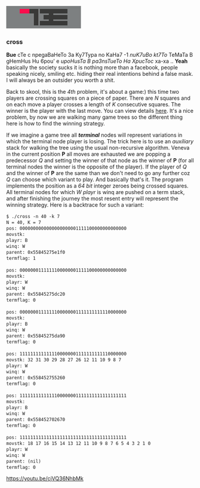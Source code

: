 ![gif](13.gif)
### cross
**Bue** cTe c npegaBaHeTo 3a Ky7Typa no KaHa7 -1 *nuK7uBo kt7To*
TeMaTa B gHemHus Hu 6pou' e *upoHusTa B pa3nsTueTo Ha
XpucToc* xa-xa ..
**Yeah** basically the society sucks it is nothing more than
a facebook, people speaking nicely, smiling etc. hiding
their real intentions behind a false mask. I will always
be an outsider you worth a shit.

Back to skool, this is the *4th* problem, it's about a game:)
this time two players are crossing squares on a piece of paper.
There are *N* squares and on each move a player crosses a length
of *K* consecutive squares. The winner is the player with the last
move. You can view details 
[here](https://ioinformatics.org/files/ioi1990round1.pdf).
It's a nice problem, by now we are walking many game trees so
the different thing here is how to find the winning strategy.

If we imagine a game tree all ***terminal*** nodes will represent
variations in which the terminal node player is losing.
The trick here is to use an *auxiliary* stack for walking the tree
using the usual non-recursive algorithm. Veneva in the current
position **P** all moves are exhausted we are popping a predecessor
*Q* and setting the winner of that node as the winner of **P** (for
all terminal nodes the winner is the opposite of the player).
If the player of *Q* and the winner of **P** are the same than we
don't need to go any further coz *Q* can choose which variant to
play. And basically that's it. The program implements the position
as a *64 bit* integer zeroes being crossed squares. All terminal nodes
for which *W playr* is winq are pushed on a term stack, and after
finishing the journey the most resent entry will represent the
winning strategy. Here is a backtrace for such a variant:
```
$ ./cross -n 40 -k 7
N = 40, K = 7
pos: 0000000000000000000001111100000000000000
movstk:
playr: B
winq: W
parent: 0x55845275e1f0
termflag: 1

pos: 0000000111111100000001111100000000000000
movstk:
playr: W
winq: W
parent: 0x55845275dc20
termflag: 0

pos: 0000000111111100000001111111111110000000
movstk:
playr: B
winq: W
parent: 0x55845275da90
termflag: 0

pos: 1111111111111100000001111111111110000000
movstk: 32 31 30 29 28 27 26 12 11 10 9 8 7
playr: W
winq: W
parent: 0x558452755260
termflag: 0

pos: 1111111111111100000001111111111111111111
movstk:
playr: B
winq: W
parent: 0x558452702670
termflag: 0

pos: 1111111111111111111111111111111111111111
movstk: 18 17 16 15 14 13 12 11 10 9 8 7 6 5 4 3 2 1 0
playr: W
winq: W
parent: (nil)
termflag: 0
```
https://youtu.be/cjVQ36NhbMk
